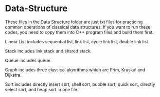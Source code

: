# Data-Structure
These files in the Data Structure folder are just txt files for practicing common operations of classical data structures. If you want to run these codes, you need to copy them into C++ program files and build them first.

Linear List includes sequential list, link list, cycle link list, double link list.

Stack includes link stack and shared stack.

Queue includes queue.

Graph includes three classical algorithms which are Prim, Kruskal and Dijkstra.

Sort includes directly insert sort, shell sort, bubble sort, quick sort, directly select sort, and heap sort in one file.
